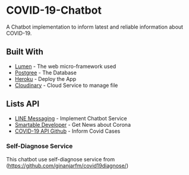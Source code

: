 # COVID-19-Chatbot
A Chatbot implementation to inform latest and reliable information about COVID-19.

## Built With

* [Lumen](https://lumen.laravel.com/) - The web micro-framework used
* [Postgree](https://www.postgresql.org/) - The Database
* [Heroku](https://dashboard.heroku.com/) - Deploy the App
* [Cloudinary](https://cloudinary.com/) - Cloud Service to manage file


## Lists API 
* [LINE Messaging](https://developer.smartable.ai/) - Implement Chatbot Service
* [Smartable Developer](https://developer.smartable.ai/) - Get News about Corona
* [COVID-19 API Github](https://www.postgresql.org/) - Inform Covid Cases

### Self-Diagnose Service

This chatbot use self-diagnose service from (https://github.com/ginanjarfm/covid19diagnose/)
